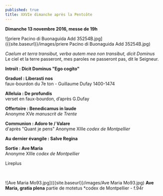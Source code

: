 ```yaml
---
published: true
title: XXVIe dimanche après la Pentcôte
---
```

**Dimanche 13 novembre 2016, messe de 19h**  

![priere Pacino di Buonaguida Add 35254B.jpg]({{site.baseurl}}/images/priere Pacino di Buonaguida Add 35254B.jpg)


*Caelum et terra transibut, verba autem mea non transibut, dicit Dominus*  
Le ciel et la terre passeront, mes paroles ne passeront pas, dit le Seigneur.


**Introït : Dicit Dominus "Ego cogito"**

**Graduel : Liberasti nos**  
faux-bourdon du 7e ton - Guillaume Dufay 1400-1474

**Alleluia : De profundis**  
verset en faux-bourdon, d’après G.Dufay

**Offertoire : Benedicamus in laude**  
Anonyme XVe *manuscrit de Trente*

**Communion : Adoro te / Valare**  
d'après "Quant je pens" Anonyme XIIIe *codex de Montpellier*

**Au dernier évangile : Salve Regina**  

**Sortie : Ave Maria**  
Anonyme XIIIe *codex de Montpellier*

Lireplus

&nbsp;

![Ave Maria Mo93.jpg]({{site.baseurl}}/images/Ave Maria Mo93.jpg)
**Ave Maria, gratia plena**  partie de motetus *codex de Montpellier - f.94r
